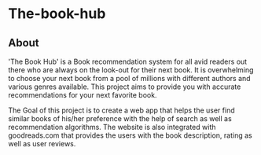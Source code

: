 # The-book-hub

## About

'The Book Hub' is a Book recommendation system for all avid readers out there who are always on the look-out for their next book. It is overwhelming to choose your next book from a pool of millions with different authors and various genres available. This project aims to provide you with accurate recommendations for your next favorite book. 

The Goal of this project is to create a web app that helps the user find similar books of his/her preference with the help of search as well as recommendation algorithms. The website is also integrated with goodreads.com that provides the users with the book description, rating as well as user reviews.
